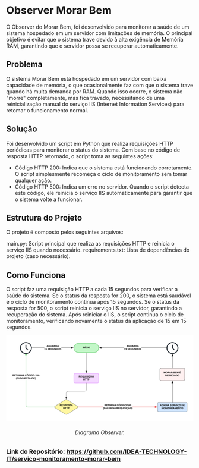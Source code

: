 # **Observer Morar Bem**

O Observer do Morar Bem, foi desenvolvido para monitorar a saúde de um sistema hospedado em um servidor com limitações de memória. O principal objetivo é evitar que o sistema trave devido à alta exigência de Memória RAM, garantindo que o servidor possa se recuperar automaticamente.

## **Problema**
O sistema Morar Bem está hospedado em um servidor com baixa capacidade de memória, o que ocasionalmente faz com que o sistema trave quando há muita demanda por RAM. Quando isso ocorre, o sistema não "morre" completamente, mas fica travado, necessitando de uma reinicialização manual do serviço IIS (Internet Information Services) para retomar o funcionamento normal.

## **Solução**
Foi desenvolvido um script em Python que realiza requisições HTTP periódicas para monitorar o status do sistema. Com base no código de resposta HTTP retornado, o script toma as seguintes ações:

- Código HTTP 200: Indica que o sistema está funcionando corretamente. O script simplesmente recomeça o ciclo de monitoramento sem tomar qualquer ação.
- Código HTTP 500: Indica um erro no servidor. Quando o script detecta este código, ele reinicia o serviço IIS automaticamente para garantir que o sistema volte a funcionar.

## **Estrutura do Projeto**
O projeto é composto pelos seguintes arquivos:

main.py: Script principal que realiza as requisições HTTP e reinicia o serviço IIS quando necessário.
requirements.txt: Lista de dependências do projeto (caso necessário).

## **Como Funciona**
O script faz uma requisição HTTP a cada 15 segundos para verificar a saúde do sistema.
Se o status da resposta for 200, o sistema está saudável e o ciclo de monitoramento continua após 15 segundos.
Se o status da resposta for 500, o script reinicia o serviço IIS no servidor, garantindo a recuperação do sistema.
Após reiniciar o IIS, o script continua o ciclo de monitoramento, verificando novamente o status da aplicação de 15 em 15 segundos.

<p>
    <div align="center">
        <img src="../../assets/diagramas/observer.png" alt="Diagrama Observer">
        <h6>Diagrama Observer.</h6>
    </div>
</p>

### Link do Repositório: https://github.com/IDEA-TECHNOLOGY-IT/servico-monitoramento-morar-bem